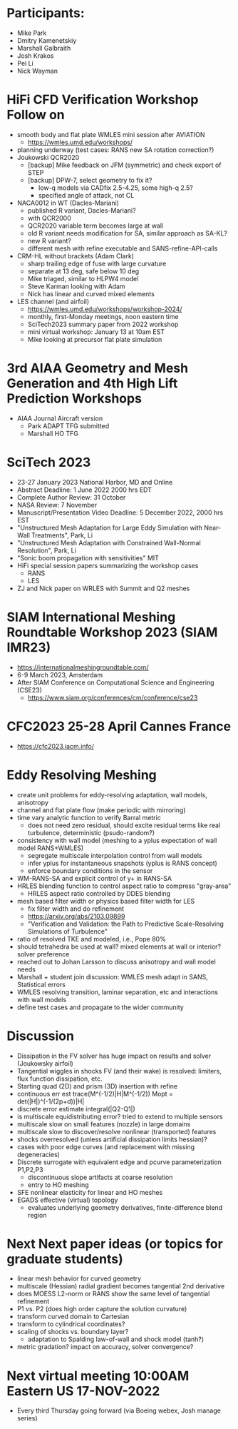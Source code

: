 
# Participants:
- Mike Park
- Dmitry Kamenetskiy
- Marshall Galbraith
- Josh Krakos
- Pei Li
- Nick Wayman

# HiFi CFD Verification Workshop Follow on
  - smooth body and flat plate WMLES mini session after AVIATION
    - https://wmles.umd.edu/workshops/
  - planning underway (test cases: RANS new SA rotation correction?)
  - Joukowski QCR2020
    - [backup] Mike feedback on JFM (symmetric) and check export of STEP
    - [backup] DPW-7, select geometry to fix it?
      - low-q models via CADfix 2.5-4.25, some high-q 2.5?
      - specified angle of attack, not CL
  - NACA0012 in WT (Dacles-Mariani)
    - published R variant, Dacles-Mariani?
    - with QCR2000
    - QCR2020 variable term becomes large at wall
    - old R variant needs modification for SA, similar approach as SA-KL?
    - new R variant?
    - different mesh with refine executable and SANS-refine-API-calls
  - CRM-HL without brackets (Adam Clark)
    - sharp trailing edge of fuse with large curvature
    - separate at 13 deg, safe below 10 deg
    - Mike triaged, similar to HLPW4 model
    - Steve Karman looking with Adam
    - Nick has linear and curved mixed elements
  - LES channel (and airfoil)
    - https://wmles.umd.edu/workshops/workshop-2024/
    - monthly, first-Monday meetings, noon eastern time
    - SciTech2023 summary paper from 2022 workshop
    - mini virtual workshop: January 13 at 10am EST
    - Mike looking at precursor flat plate simulation

# 3rd AIAA Geometry and Mesh Generation and 4th High Lift Prediction Workshops
  - AIAA Journal Aircraft version
    - Park ADAPT TFG submitted
    - Marshall HO TFG

# SciTech 2023
 - 23-27 January 2023 National Harbor, MD and Online
 - Abstract Deadline: 1 June 2022 2000 hrs EDT
 - Complete Author Review: 31 October
 - NASA Review: 7 November
 - Manuscript/Presentation Video Deadline: 5 December 2022, 2000 hrs EST
 - "Unstructured Mesh Adaptation for Large Eddy Simulation with Near-Wall Treatments", Park, Li
 - "Unstructured Mesh Adaptation with Constrained Wall-Normal Resolution", Park, Li
 - "Sonic boom propagation with sensitivities" MIT
 - HiFi special session papers summarizing the workshop cases
   - RANS
   - LES
 - ZJ and Nick paper on WRLES with Summit and Q2 meshes

# SIAM International Meshing Roundtable Workshop 2023 (SIAM IMR23)
 - https://internationalmeshingroundtable.com/
 - 6-9 March 2023, Amsterdam
 - After SIAM Conference on Computational Science and Engineering (CSE23)
   - https://www.siam.org/conferences/cm/conference/cse23 

# CFC2023 25-28 April Cannes France
  - https://cfc2023.iacm.info/

# Eddy Resolving Meshing
- create unit problems for eddy-resolving adaptation, wall models, anisotropy
 - channel and flat plate flow (make periodic with mirroring)
- time vary analytic function to verify Barral metric
  - does not need zero residual, should excite residual terms like real turbulence, deterministic (psudo-random?)
- consistency with wall model (meshing to a yplus expectation of wall model RANS+WMLES)
  - segregate multiscale interpolation control from wall models
  - infer yplus for instantaneous snapshots (yplus is RANS concept)
  - enforce boundary conditions in the sensor
- WM-RANS-SA and explicit control of y+ in RANS-SA
- HRLES blending function to control aspect ratio to compress "gray-area"
  - HRLES aspect ratio controlled by DDES blending
- mesh based filter width or physics based filter width for LES
  - fix filter width and do refinement
  - https://arxiv.org/abs/2103.09899 
  - "Verification and Validation: the Path to Predictive Scale-Resolving Simulations of Turbulence"
- ratio of resolved TKE and modeled, i.e., Pope 80%
- should tetrahedra be used at wall? mixed elements at wall or interior? solver preference
- reached out to Johan Larsson to discuss anisotropy and wall model needs
- Marshall + student join discussion: WMLES mesh adapt in SANS, Statistical errors
- WMLES resolving transition, laminar separation, etc and interactions with wall models
- define test cases and propagate to the wider community

# Discussion
- Dissipation in the FV solver has huge impact on results and solver (Joukowsky airfoil)
- Tangential wiggles in shocks FV (and their wake) is resolved: limiters, flux function dissipation, etc.
- Starting quad (2D) and prism (3D) insertion with refine
- continuous err est trace(M^(-1/2)|H|M^(-1/2)) Mopt = det(|H|)^(-1/(2p+d))|H|
- discrete error estimate integral(|Q2-Q1|)
- is multiscale equidistributing error? tried to extend to multiple sensors
- multiscale slow on small features (nozzle) in large domains
- multiscale slow to discover/resolve nonlinear (transported) features
- shocks overresolved (unless artificial dissipation limits hessian)?
- cases with poor edge curves (and replacement with missing degeneracies)
- Discrete surrogate with equivalent edge and pcurve parameterization P1,P2,P3
  - discontinuous slope artifacts at coarse resolution
  - entry to HO meshing
- SFE nonlinear elasticity for linear and HO meshes
- EGADS effective (virtual) topology
  - evaluates underlying geometry derivatives, finite-difference blend region

# Next Next paper ideas (or topics for graduate students)
- linear mesh behavior for curved geometry
- multiscale (Hessian) radial gradient becomes tangential 2nd derivative
- does MOESS L2-norm or RANS show the same level of tangential refinement
- P1 vs. P2 (does high order capture the solution curvature)
- transform curved domain to Cartesian
- transform to cylindrical coordinates?
- scaling of shocks vs. boundary layer?
  - adaptation to Spalding law-of-wall and shock model (tanh?)
- metric gradation? impact on accuracy, solver convergence? 

# Next virtual meeting 10:00AM Eastern US 17-NOV-2022
- Every third Thursday going forward (via Boeing webex, Josh manage series)


